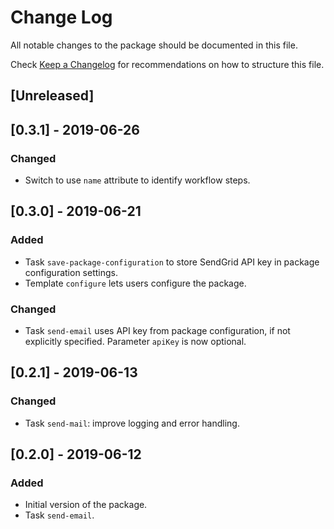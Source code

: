 # Change Log

All notable changes to the package should be documented in this file.

Check [Keep a Changelog](http://keepachangelog.com/) for recommendations on how to structure this file.

## [Unreleased]

## [0.3.1] - 2019-06-26
### Changed
- Switch to use `name` attribute to identify workflow steps.

## [0.3.0] - 2019-06-21
### Added
- Task `save-package-configuration` to store SendGrid API key in package configuration settings.
- Template `configure` lets users configure the package.

### Changed
- Task `send-email` uses API key from package configuration, if not explicitly specified. Parameter `apiKey` is now optional.

## [0.2.1] - 2019-06-13
### Changed
- Task `send-mail`: improve logging and error handling.

## [0.2.0] - 2019-06-12
### Added
- Initial version of the package.
- Task `send-email`.
